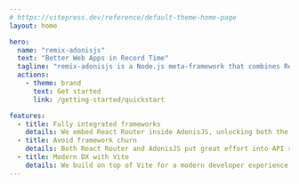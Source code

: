 ```yaml
---
# https://vitepress.dev/reference/default-theme-home-page
layout: home

hero:
  name: "remix-adonisjs"
  text: "Better Web Apps in Record Time"
  tagline: "remix-adonisjs is a Node.js meta-framework that combines React Router and AdonisJS for a best-in-class application stack"
  actions:
    - theme: brand
      text: Get started
      link: /getting-started/quickstart

features:
  - title: Fully integrated frameworks
    details: We embed React Router inside AdonisJS, unlocking both the frontend magic of React Router and the robust backend ecosystem of AdonisJS
  - title: Avoid framework churn
    details: Both React Router and AdonisJS put great effort into API stability and following web standards.
  - title: Modern DX with Vite
    details: We build on top of Vite for a modern developer experience
---
```

